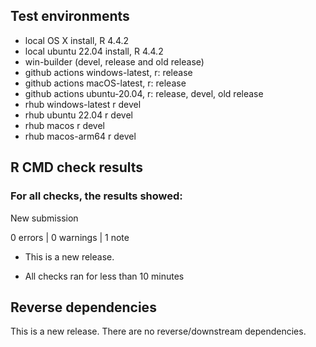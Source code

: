 ## Test environments
* local OS X install, R 4.4.2
* local ubuntu 22.04 install, R 4.4.2
* win-builder (devel, release and old release)
* github actions windows-latest, r: release
* github actions macOS-latest, r: release
* github actions ubuntu-20.04, r: release, devel, old release
* rhub windows-latest r devel
* rhub ubuntu 22.04 r devel
* rhub macos r devel
* rhub macos-arm64 r devel

## R CMD check results

### For all checks, the results showed:

  New submission

0 errors | 0 warnings | 1 note

* This is a new release.

* All checks ran for less than 10 minutes

## Reverse dependencies

This is a new release. There are no reverse/downstream dependencies.

